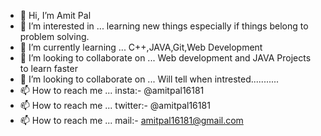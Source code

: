 - 👋 Hi, I’m Amit Pal
- 👀 I’m interested in ...  learning new things especially if things belong to problem solving.
- 🌱 I’m currently learning ...  C++,JAVA,Git,Web Development
- 💞️ I’m looking to collaborate on ... Web development and JAVA Projects to learn faster  
- 💞️ I’m looking to collaborate on ...  Will tell when intrested...........
- 📫 How to reach me ...  insta:- @amitpal16181
- 📫 How to reach me ...  twitter:- @amitpal16181
- 📫 How to reach me ...  mail:- amitpal16181@gmail.com
